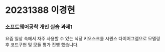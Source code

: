 # 20231388 이경현
### 소프트웨어공학 개인 실습 과제1

요즘 일상 속에서 자주 사용할 수 있는 식당 키오스크를 시퀀스 다이어그램으로 모델링 후 코드구현 및 모듈 평가 진행 했습니다.
